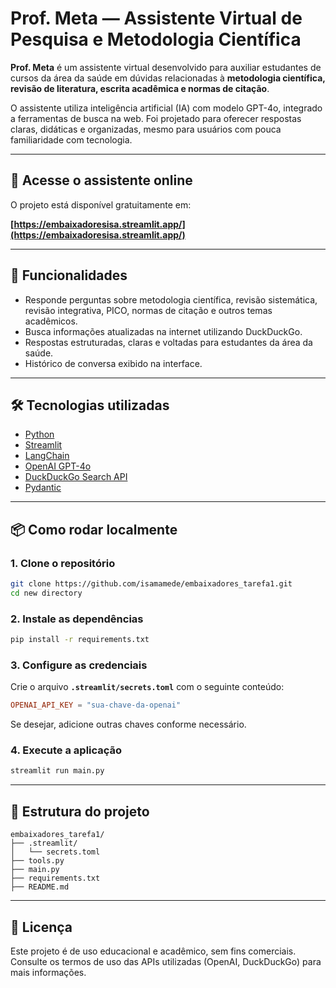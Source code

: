 # Prof. Meta — Assistente Virtual de Pesquisa e Metodologia Científica

**Prof. Meta** é um assistente virtual desenvolvido para auxiliar estudantes de cursos da área da saúde em dúvidas relacionadas à **metodologia científica, revisão de literatura, escrita acadêmica e normas de citação**.

O assistente utiliza inteligência artificial (IA) com modelo GPT-4o, integrado a ferramentas de busca na web. Foi projetado para oferecer respostas claras, didáticas e organizadas, mesmo para usuários com pouca familiaridade com tecnologia.

---

## 🔗 Acesse o assistente online

O projeto está disponível gratuitamente em:

**[https://embaixadoresisa.streamlit.app/](https://embaixadoresisa.streamlit.app/)**

---

## 🚀 Funcionalidades

- Responde perguntas sobre metodologia científica, revisão sistemática, revisão integrativa, PICO, normas de citação e outros temas acadêmicos.
- Busca informações atualizadas na internet utilizando DuckDuckGo.
- Respostas estruturadas, claras e voltadas para estudantes da área da saúde.
- Histórico de conversa exibido na interface.

---

## 🛠️ Tecnologias utilizadas

- [Python](https://www.python.org/)
- [Streamlit](https://streamlit.io/)
- [LangChain](https://www.langchain.com/)
- [OpenAI GPT-4o](https://platform.openai.com/)
- [DuckDuckGo Search API](https://duckduckgo.com/)
- [Pydantic](https://docs.pydantic.dev/)

---

## 📦 Como rodar localmente

### 1. Clone o repositório

```bash
git clone https://github.com/isamamede/embaixadores_tarefa1.git
cd new directory
```

### 2. Instale as dependências

```bash
pip install -r requirements.txt
```

### 3. Configure as credenciais

Crie o arquivo **`.streamlit/secrets.toml`** com o seguinte conteúdo:

```toml
OPENAI_API_KEY = "sua-chave-da-openai"
```

Se desejar, adicione outras chaves conforme necessário.

### 4. Execute a aplicação

```bash
streamlit run main.py
```

---

## 📁 Estrutura do projeto

```
embaixadores_tarefa1/
├── .streamlit/
│   └── secrets.toml
├── tools.py
├── main.py
├── requirements.txt
├── README.md
```

---

## 📜 Licença

Este projeto é de uso educacional e acadêmico, sem fins comerciais. Consulte os termos de uso das APIs utilizadas (OpenAI, DuckDuckGo) para mais informações.
